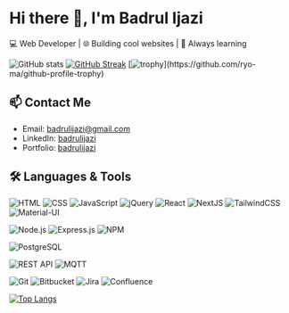 # Hi there 👋, I'm Badrul Ijazi

💻 Web Developer | 🌐 Building cool websites | 🚀 Always learning

![GitHub stats](https://github-readme-stats.vercel.app/api?username=D4NG02&show_icons=true&theme=prussian&hide_title=true)
[![GitHub Streak](https://streak-stats.demolab.com?user=D4NG02&theme=prussian)](https://git.io/streak-stats)
[![trophy](https://github-profile-trophy.vercel.app/?username=D4NG02&theme=prussian&rank=-?)](https://github.com/ryo-ma/github-profile-trophy)

## 📫 Contact Me
- Email: badrulijazi@gmail.com
- LinkedIn: [badrulijazi](https://www.linkedin.com/in/badrulijazi)
- Portfolio: [badrulijazi](https://badrulijazi.com/)

## 🛠️ Languages & Tools

![HTML](https://img.shields.io/badge/HTML5-E34F26?style=for-the-badge&logo=html5&logoColor=white)
![CSS](https://img.shields.io/badge/CSS3-1572B6?style=for-the-badge&logo=css3&logoColor=white)
![JavaScript](https://img.shields.io/badge/JavaScript-F7DF1E?style=for-the-badge&logo=javascript&logoColor=black)
![jQuery](https://img.shields.io/badge/jQuery-0769AD?style=for-the-badge&logo=jquery&logoColor=white)
![React](https://img.shields.io/badge/React-20232A?style=for-the-badge&logo=react&logoColor=61DAFB)
![NextJS](https://img.shields.io/badge/Next.js-000000?style=for-the-badge&logo=next.js&logoColor=white)
![TailwindCSS](https://img.shields.io/badge/TailwindCSS-38B2AC?style=for-the-badge&logo=tailwind-css&logoColor=white)
![Material-UI](https://img.shields.io/badge/Material--UI-0081CB?style=for-the-badge&logo=mui&logoColor=white)

![Node.js](https://img.shields.io/badge/Node.js-339933?style=for-the-badge&logo=node.js&logoColor=white)
![Express.js](https://img.shields.io/badge/Express.js-000000?style=for-the-badge&logo=express&logoColor=white)
![NPM](https://img.shields.io/badge/NPM-CB3837?style=for-the-badge&logo=npm&logoColor=white)

![PostgreSQL](https://img.shields.io/badge/PostgreSQL-336791?style=for-the-badge&logo=postgresql&logoColor=white)

![REST API](https://img.shields.io/badge/REST%20API-0078D7?style=for-the-badge)
![MQTT](https://img.shields.io/badge/MQTT-660066?style=for-the-badge)

![Git](https://img.shields.io/badge/Git-F05032?style=for-the-badge&logo=git&logoColor=white)
![Bitbucket](https://img.shields.io/badge/Bitbucket-0052CC?style=for-the-badge&logo=bitbucket&logoColor=white)
![Jira](https://img.shields.io/badge/Jira-0052CC?style=for-the-badge&logo=jira&logoColor=white)
![Confluence](https://img.shields.io/badge/Confluence-172B4D?style=for-the-badge&logo=confluence&logoColor=white)

[![Top Langs](https://github-readme-stats.vercel.app/api/top-langs/?username=D4NG02&layout=donut&langs_count=8&theme=prussian)](https://github.com/anuraghazra/github-readme-stats)
